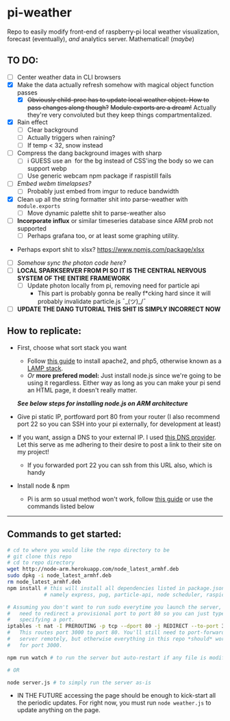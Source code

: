 # pi-weather
Repo to easily modify front-end of raspberry-pi local weather visualization, forecast (eventually), *and* analytics server. Mathematical! (*maybe*)

## TO DO:
- [ ] Center weather data in CLI browsers
- [x] Make the data actually refresh somehow with magical object function passes
    - [x] ~~Obviously child-proc has to update local weather object. How to pass changes along though?~~ ~~Module exports are a dream!~~ Actually they're very convoluted but they keep things compartmentalized.
- [x] Rain effect
    - [ ] Clear background
    - [ ] Actually triggers when raining?
    - [ ] If temp < 32, snow instead
- [ ] Compress the dang background images with sharp
    - [ ] i GUESS use an <image> for the bg instead of CSS'ing the body so we can support webp
    - [ ] Use generic webcam npm package if raspistill fails
- [ ] *Embed webm timelapses?*
    - [ ] Probably just embed from imgur to reduce bandwidth
- [x] Clean up all the string formatter shit into parse-weather with `module.exports`
    - [ ] Move dynamic palette shit to parse-weather also
- [ ] **Incorporate influx** or similar timeseries database since ARM prob not supported
    - [ ] Perhaps grafana too, or at least some graphing utility.

* Perhaps export shit to xlsx? https://www.npmjs.com/package/xlsx

- [ ] *Somehow sync the photon code here?*
- [ ] **LOCAL SPARKSERVER FROM PI SO IT IS THE CENTRAL NERVOUS SYSTEM OF THE ENTIRE FRAMEWORK**
    - [ ] Update photon locally from pi, removing need for particle api
        - This part is probably gonna be really f*cking hard since it will probably invalidate particle.js ¯\_(ツ)_/¯

- [ ] **UPDATE THE DANG TUTORIAL THIS SHIT IS SIMPLY INCORRECT NOW**

## How to replicate:

* First, choose what sort stack you want
    * Follow [this guide](https://diyhacking.com/raspberry-pi-web-server/) to install apache2, and php5, otherwise known as a [LAMP stack](https://en.wikipedia.org/wiki/LAMP_(software_bundle)). 
    * *Or* **more prefered model:** Just install node.js since we're going to be using it regardless. Either way as long as you can make your pi send an HTML page, it doesn't really matter.
    
    ***See below steps for installing node.js on ARM architecture***

* Give pi static IP, portfoward port 80 from your router (I also recommend port 22 so you can SSH into your pi externally, for development at least)
* If you want, assign a DNS to your external IP. I used [this DNS provider](http://freedns.afraid.org/). Let this serve as me adhering to their desire to post a link to their site on my project!
    * If you forwarded port 22 you can ssh from this URL also, which is handy
* Install node & npm
    * Pi is arm so usual method won't work, follow [this guide](http://weworkweplay.com/play/raspberry-pi-nodejs/) or use the commands listed below
---
## Commands to get started:
```bash
# cd to where you would like the repo directory to be
# git clone this repo
# cd to repo directory
wget http://node-arm.herokuapp.com/node_latest_armhf.deb 
sudo dpkg -i node_latest_armhf.deb
rm node_latest_armhf.deb
npm install # this will install all dependencies listed in package.json -
            # namely express, pug, particle-api, node scheduler, raspicam node api

# Assuming you don't want to run sudo everytime you launch the server, you'll likely
#   need to redirect a provisional port to port 80 so you can just type in the IP without 
#   specifying a port.
iptables -t nat -I PREROUTING -p tcp --dport 80 -j REDIRECT --to-port 3000
#   This routes port 3000 to port 80. You'll still need to port-forward to access your
#   server remotely, but otherwise everything in this repo *should* work as it's written 
#   for port 3000.

npm run watch # to run the server but auto-restart if any file is modified.

# OR

node server.js # to simply run the server as-is
```

* IN THE FUTURE accessing the page should be enough to kick-start all the periodic updates. For right now, you must run `node weather.js` to update anything on the page.
